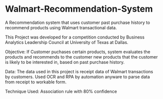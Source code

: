 # Walmart-Recommendation-System
A Recommendation system that uses customer past purchase history to recommend products using Walmart transactional data.

This Project was developed for a competition conducted by Business Analytics Leadership Council at University of Texas at Dallas. 

Objective: If Customer puchases certain products, system evaluates the products and recommends to the customer new products that the customer is likely to be interested in, based on past purchase history. 

Data: The data used in this project is receipt data of Walmart transactions by customers. 
Used OCR and RPA by automation anyware to parse data from receipt to workable form. 

Technique Used: Association rule with 80% confidence




